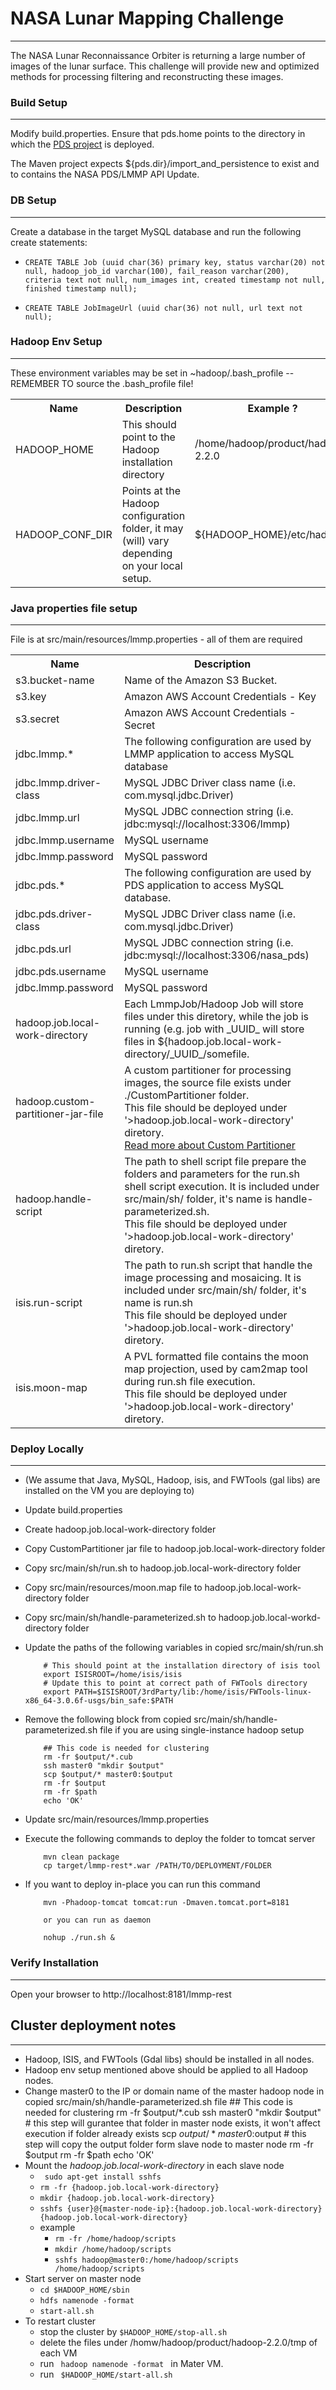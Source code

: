 
# NASA Lunar Mapping Challenge
-----------------------------

The NASA Lunar Reconnaissance Orbiter is returning a large number of images of the lunar surface. This challenge will provide new and optimized methods for processing filtering and reconstructing these images.


### Build Setup
---------------

Modify build.properties. Ensure that pds.home points to the directory in which the [PDS
project](https://github.com/topcoderinc/pds_projects) is deployed. 

The Maven project expects ${pds.dir}/import_and_persistence to exist and to contains the NASA PDS/LMMP API Update.

### DB Setup
-------------

Create a database in the target MySQL database and run the following create statements:

* ``` CREATE TABLE Job (uuid char(36) primary key, status varchar(20) not null, hadoop_job_id varchar(100), fail_reason varchar(200), criteria text not null, num_images int, created timestamp not null, finished timestamp null); ``` 

* ``` CREATE TABLE JobImageUrl (uuid char(36) not null, url text not null); ``` 

### Hadoop Env Setup
---------------------
These environment variables may be set in ~hadoop/.bash_profile -- REMEMBER TO source the .bash_profile file!

<table style="width: 100%">
            <tr>
              <th style="width: 10%">Name</th>
              <th>Description</th>
              <th>Example ? </th>
            </tr>
            <tr>
              <td>HADOOP_HOME</td>
              <td>This should point to the Hadoop installation directory</td>
              <td>/home/hadoop/product/hadoop-2.2.0</td>
            </tr>
            <tr>
              <td>HADOOP_CONF_DIR</td>
              <td>Points at the Hadoop configuration folder, it may (will) vary depending on your local setup.</td>
              <td>${HADOOP_HOME}/etc/hadoop</td>
            </tr>
</table>


### Java properties file setup
-------------------------------
File is at src/main/resources/lmmp.properties - all of them are required

<table style="width: 100%">
            <tr>
              <th style="width: 10%">Name</th>
              <th>Description</th>
            </tr>
            <tr>
              <td>s3.bucket-name</td>
              <td>Name of the Amazon S3 Bucket.</td>
            </tr>
            <tr>
              <td>s3.key</td>
              <td>Amazon AWS Account Credentials - Key</td>
            </tr>
            <tr>
              <td>s3.secret</td>
              <td>Amazon AWS Account Credentials - Secret</td>
            </tr>
            <tr>
              <td>jdbc.lmmp.*</td>
              <td>The following configuration are used by LMMP application to access MySQL database</td>
            </tr>
            <tr>
              <td>jdbc.lmmp.driver-class</td>
              <td>MySQL JDBC Driver class name (i.e. com.mysql.jdbc.Driver)</td>
            </tr>
            <tr>
              <td>jdbc.lmmp.url</td>
              <td>MySQL JDBC connection string (i.e. jdbc:mysql://localhost:3306/lmmp)</td>
            </tr>
            <tr>
              <td>jdbc.lmmp.username</td>
              <td>MySQL username</td>
            </tr>
            <tr>
              <td>jdbc.lmmp.password</td>
              <td>MySQL password</td>
            </tr>
            <tr>
              <td>jdbc.pds.*</td>
              <td>The following configuration are used by PDS application to access MySQL database.</td>
            </tr>
            <tr>
              <td>jdbc.pds.driver-class</td>
              <td>MySQL JDBC Driver class name (i.e. com.mysql.jdbc.Driver)</td>
            </tr>
            <tr>
              <td>jdbc.pds.url</td>
              <td>MySQL JDBC connection string (i.e. jdbc:mysql://localhost:3306/nasa_pds)</td>
            </tr>
            <tr>
              <td>jdbc.pds.username</td>
              <td>MySQL username</td>
            </tr>
            <tr>
              <td>jdbc.lmmp.password</td>
              <td>MySQL password</td>
            </tr>
            <tr>
              <td>hadoop.job.local-work-directory</td>
              <td>Each LmmpJob/Hadoop Job will store files under this diretory, while the job is running (e.g. job with _UUID_ will store files in ${hadoop.job.local-work-directory/_UUID_/somefile.<br>
              </td>
            </tr>
            <tr>
              <td>hadoop.custom-partitioner-jar-file</td>
              <td>A custom partitioner for processing images, the source file exists under ./CustomPartitioner folder.<br> This file should be deployed under '>hadoop.job.local-work-directory' diretory.<br> <a href="http://hadooptutorial.wikispaces.com/Custom+partitioner" target="_blank">Read more about Custom Partitioner</a></td>
            </tr>
            <tr>
              <td>hadoop.handle-script</td>
              <td>The path to shell script file prepare the folders and parameters for the run.sh shell script execution. It is included under src/main/sh/ folder, it's name is handle-parameterized.sh. <br> This file should be deployed under '>hadoop.job.local-work-directory' diretory.</td>
            </tr>
            <tr>
              <td>isis.run-script</td>
              <td>The path to run.sh script that handle the image processing and mosaicing. It is included under src/main/sh/ folder, it's name is run.sh <br> This file should be deployed under '>hadoop.job.local-work-directory' diretory.</td>
            </tr>
            <tr>
              <td>isis.moon-map</td>
              <td>A PVL formatted file contains the moon map projection, used by cam2map tool during run.sh file execution.<br> This file should be deployed under '>hadoop.job.local-work-directory' diretory.</td>
            </tr>
</table>


### Deploy Locally
-----------------

* (We assume that Java, MySQL, Hadoop, isis, and FWTools (gal libs) are installed on the VM you are deploying to)
* Update build.properties
* Create hadoop.job.local-work-directory folder
* Copy CustomPartitioner jar file to hadoop.job.local-work-directory folder
* Copy src/main/sh/run.sh to hadoop.job.local-work-directory folder
* Copy src/main/resources/moon.map file to hadoop.job.local-work-directory folder
* Copy src/main/sh/handle-parameterized.sh to hadoop.job.local-workd-directory folder
* Update the paths of the following variables in copied src/main/sh/run.sh

          # This should point at the installation directory of isis tool
          export ISISROOT=/home/isis/isis
          # Update this to point at correct path of FWTools directory
          export PATH=$ISISROOT/3rdParty/lib:/home/isis/FWTools-linux-x86_64-3.0.6f-usgs/bin_safe:$PATH
* Remove the following block from copied src/main/sh/handle-parameterized.sh file if you are using single-instance hadoop setup
        
          ## This code is needed for clustering
          rm -fr $output/*.cub
          ssh master0 "mkdir $output"
          scp $output/* master0:$output
          rm -fr $output
          rm -fr $path
          echo 'OK'
* Update src/main/resources/lmmp.properties
* Execute the following commands to deploy the folder to tomcat server

          mvn clean package
          cp target/lmmp-rest*.war /PATH/TO/DEPLOYMENT/FOLDER

* If you want to deploy in-place you can run this command

          mvn -Phadoop-tomcat tomcat:run -Dmaven.tomcat.port=8181
          
          or you can run as daemon 
   
          nohup ./run.sh &

### Verify Installation
--------------------

Open your browser to http://localhost:8181/lmmp-rest

## Cluster deployment notes
----------------------------

* Hadoop, ISIS, and FWTools (Gdal libs) should be installed in all nodes.
* Hadoop env setup mentioned above should be applied to all Hadoop nodes.
* Change master0 to the IP or domain name of the master hadoop node in copied src/main/sh/handle-parameterized.sh file
              ## This code is needed for clustering
              rm -fr $output/*.cub
              ssh master0 "mkdir $output" # this step will gurantee that folder in master node exists, it won't affect execution if folder already exists
              scp $output/* master0:$output # this step will copy the output folder form slave node to master node
              rm -fr $output
              rm -fr $path
              echo 'OK'
* Mount the _hadoop.job.local-work-directory_ in each slave node
  * ``` sudo apt-get install sshfs```
  * ``` rm -fr {hadoop.job.local-work-directory} ```
  * ``` mkdir {hadoop.job.local-work-directory} ```
  * ``` sshfs {user}@{master-node-ip}:{hadoop.job.local-work-directory} {hadoop.job.local-work-directory} ```
  * example
    * ``` rm -fr /home/hadoop/scripts ```
    * ``` mkdir /home/hadoop/scripts ```
    * ``` sshfs hadoop@master0:/home/hadoop/scripts /home/hadoop/scripts ```
* Start server on master node
  * ``` cd $HADOOP_HOME/sbin ```
  * ``` hdfs namenode -format ```
  * ``` start-all.sh ```
* To restart cluster
  * stop the cluster by   ``` $HADOOP_HOME/stop-all.sh  ``` 
  * delete the files under /homw/hadoop/product/hadoop-2.2.0/tmp of each VM
  * run   ```  hadoop namenode -format  ``` in Mater VM.
  * run   ```  $HADOOP_HOME/start-all.sh   ``` 






